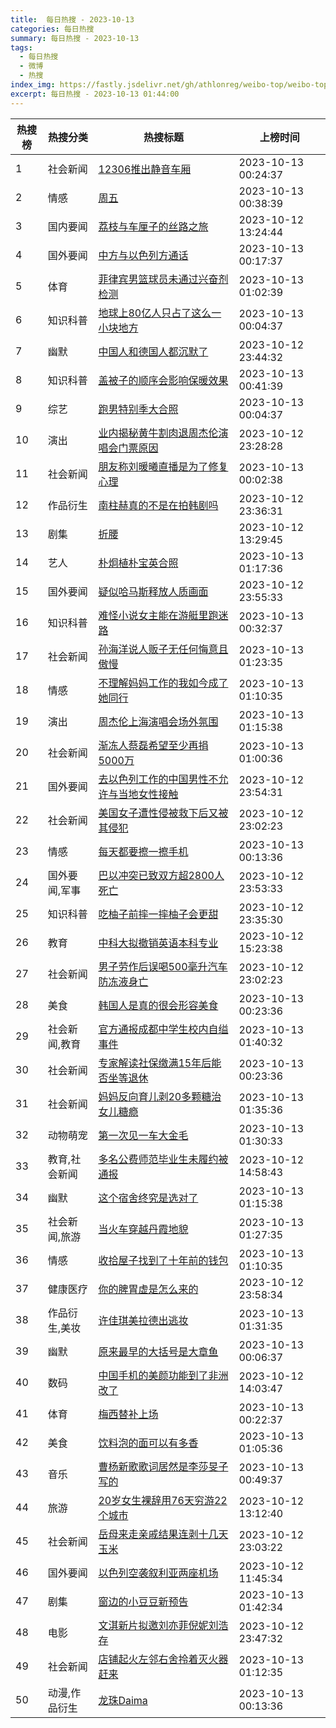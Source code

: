 ```yaml
---
title:  每日热搜 - 2023-10-13
categories: 每日热搜
summary: 每日热搜 - 2023-10-13
tags:
  - 每日热搜
  - 微博
  - 热搜
index_img: https://fastly.jsdelivr.net/gh/athlonreg/weibo-top/weibo-top.jpeg
excerpt: 每日热搜 - 2023-10-13 01:44:00
---
```


| 热搜榜 | 热搜分类 | 热搜标题 | 上榜时间 |
| --- | --- | --- | --- |
| 1 | 社会新闻 | [12306推出静音车厢](https://s.weibo.com/weibo%3Fq%3D%252312306%E6%8E%A8%E5%87%BA%E9%9D%99%E9%9F%B3%E8%BD%A6%E5%8E%A2%2523) | 2023-10-13 00:24:37 | 
| 2 | 情感 | [周五](https://s.weibo.com/weibo%3Fq%3D%2523%E5%91%A8%E4%BA%94%2523) | 2023-10-13 00:38:39 | 
| 3 | 国内要闻 | [荔枝与车厘子的丝路之旅](https://s.weibo.com/weibo%3Fq%3D%2523%E8%8D%94%E6%9E%9D%E4%B8%8E%E8%BD%A6%E5%8E%98%E5%AD%90%E7%9A%84%E4%B8%9D%E8%B7%AF%E4%B9%8B%E6%97%85%2523) | 2023-10-12 13:24:44 | 
| 4 | 国外要闻 | [中方与以色列方通话](https://s.weibo.com/weibo%3Fq%3D%2523%E4%B8%AD%E6%96%B9%E4%B8%8E%E4%BB%A5%E8%89%B2%E5%88%97%E6%96%B9%E9%80%9A%E8%AF%9D%2523) | 2023-10-13 00:17:37 | 
| 5 | 体育 | [菲律宾男篮球员未通过兴奋剂检测](https://s.weibo.com/weibo%3Fq%3D%2523%E8%8F%B2%E5%BE%8B%E5%AE%BE%E7%94%B7%E7%AF%AE%E7%90%83%E5%91%98%E6%9C%AA%E9%80%9A%E8%BF%87%E5%85%B4%E5%A5%8B%E5%89%82%E6%A3%80%E6%B5%8B%2523) | 2023-10-13 01:02:39 | 
| 6 | 知识科普 | [地球上80亿人只占了这么一小块地方](https://s.weibo.com/weibo%3Fq%3D%2523%E5%9C%B0%E7%90%83%E4%B8%8A80%E4%BA%BF%E4%BA%BA%E5%8F%AA%E5%8D%A0%E4%BA%86%E8%BF%99%E4%B9%88%E4%B8%80%E5%B0%8F%E5%9D%97%E5%9C%B0%E6%96%B9%2523) | 2023-10-13 00:04:37 | 
| 7 | 幽默 | [中国人和德国人都沉默了](https://s.weibo.com/weibo%3Fq%3D%2523%E4%B8%AD%E5%9B%BD%E4%BA%BA%E5%92%8C%E5%BE%B7%E5%9B%BD%E4%BA%BA%E9%83%BD%E6%B2%89%E9%BB%98%E4%BA%86%2523) | 2023-10-12 23:44:32 | 
| 8 | 知识科普 | [盖被子的顺序会影响保暖效果](https://s.weibo.com/weibo%3Fq%3D%2523%E7%9B%96%E8%A2%AB%E5%AD%90%E7%9A%84%E9%A1%BA%E5%BA%8F%E4%BC%9A%E5%BD%B1%E5%93%8D%E4%BF%9D%E6%9A%96%E6%95%88%E6%9E%9C%2523) | 2023-10-13 00:41:39 | 
| 9 | 综艺 | [跑男特别季大合照](https://s.weibo.com/weibo%3Fq%3D%2523%E8%B7%91%E7%94%B7%E7%89%B9%E5%88%AB%E5%AD%A3%E5%A4%A7%E5%90%88%E7%85%A7%2523) | 2023-10-13 00:04:37 | 
| 10 | 演出 | [业内揭秘黄牛割肉退周杰伦演唱会门票原因](https://s.weibo.com/weibo%3Fq%3D%2523%E4%B8%9A%E5%86%85%E6%8F%AD%E7%A7%98%E9%BB%84%E7%89%9B%E5%89%B2%E8%82%89%E9%80%80%E5%91%A8%E6%9D%B0%E4%BC%A6%E6%BC%94%E5%94%B1%E4%BC%9A%E9%97%A8%E7%A5%A8%E5%8E%9F%E5%9B%A0%2523) | 2023-10-12 23:28:28 | 
| 11 | 社会新闻 | [朋友称刘暖曦直播是为了修复心理](https://s.weibo.com/weibo%3Fq%3D%2523%E6%9C%8B%E5%8F%8B%E7%A7%B0%E5%88%98%E6%9A%96%E6%9B%A6%E7%9B%B4%E6%92%AD%E6%98%AF%E4%B8%BA%E4%BA%86%E4%BF%AE%E5%A4%8D%E5%BF%83%E7%90%86%2523) | 2023-10-13 00:02:38 | 
| 12 | 作品衍生 | [南柱赫真的不是在拍韩剧吗](https://s.weibo.com/weibo%3Fq%3D%2523%E5%8D%97%E6%9F%B1%E8%B5%AB%E7%9C%9F%E7%9A%84%E4%B8%8D%E6%98%AF%E5%9C%A8%E6%8B%8D%E9%9F%A9%E5%89%A7%E5%90%97%2523) | 2023-10-12 23:36:31 | 
| 13 | 剧集 | [折腰](https://s.weibo.com/weibo%3Fq%3D%2523%E6%8A%98%E8%85%B0%2523) | 2023-10-12 13:29:45 | 
| 14 | 艺人 | [朴炯植朴宝英合照](https://s.weibo.com/weibo%3Fq%3D%2523%E6%9C%B4%E7%82%AF%E6%A4%8D%E6%9C%B4%E5%AE%9D%E8%8B%B1%E5%90%88%E7%85%A7%2523) | 2023-10-13 01:17:36 | 
| 15 | 国外要闻 | [疑似哈马斯释放人质画面](https://s.weibo.com/weibo%3Fq%3D%2523%E7%96%91%E4%BC%BC%E5%93%88%E9%A9%AC%E6%96%AF%E9%87%8A%E6%94%BE%E4%BA%BA%E8%B4%A8%E7%94%BB%E9%9D%A2%2523) | 2023-10-12 23:55:33 | 
| 16 | 知识科普 | [难怪小说女主能在游艇里跑迷路](https://s.weibo.com/weibo%3Fq%3D%2523%E9%9A%BE%E6%80%AA%E5%B0%8F%E8%AF%B4%E5%A5%B3%E4%B8%BB%E8%83%BD%E5%9C%A8%E6%B8%B8%E8%89%87%E9%87%8C%E8%B7%91%E8%BF%B7%E8%B7%AF%2523) | 2023-10-13 00:32:37 | 
| 17 | 社会新闻 | [孙海洋说人贩子无任何悔意且傲慢](https://s.weibo.com/weibo%3Fq%3D%2523%E5%AD%99%E6%B5%B7%E6%B4%8B%E8%AF%B4%E4%BA%BA%E8%B4%A9%E5%AD%90%E6%97%A0%E4%BB%BB%E4%BD%95%E6%82%94%E6%84%8F%E4%B8%94%E5%82%B2%E6%85%A2%2523) | 2023-10-13 01:23:35 | 
| 18 | 情感 | [不理解妈妈工作的我如今成了她同行](https://s.weibo.com/weibo%3Fq%3D%2523%E4%B8%8D%E7%90%86%E8%A7%A3%E5%A6%88%E5%A6%88%E5%B7%A5%E4%BD%9C%E7%9A%84%E6%88%91%E5%A6%82%E4%BB%8A%E6%88%90%E4%BA%86%E5%A5%B9%E5%90%8C%E8%A1%8C%2523) | 2023-10-13 01:10:35 | 
| 19 | 演出 | [周杰伦上海演唱会场外氛围](https://s.weibo.com/weibo%3Fq%3D%2523%E5%91%A8%E6%9D%B0%E4%BC%A6%E4%B8%8A%E6%B5%B7%E6%BC%94%E5%94%B1%E4%BC%9A%E5%9C%BA%E5%A4%96%E6%B0%9B%E5%9B%B4%2523) | 2023-10-13 01:15:38 | 
| 20 | 社会新闻 | [渐冻人蔡磊希望至少再捐5000万](https://s.weibo.com/weibo%3Fq%3D%2523%E6%B8%90%E5%86%BB%E4%BA%BA%E8%94%A1%E7%A3%8A%E5%B8%8C%E6%9C%9B%E8%87%B3%E5%B0%91%E5%86%8D%E6%8D%905000%E4%B8%87%2523) | 2023-10-13 01:00:36 | 
| 21 | 国外要闻 | [去以色列工作的中国男性不允许与当地女性接触](https://s.weibo.com/weibo%3Fq%3D%2523%E5%8E%BB%E4%BB%A5%E8%89%B2%E5%88%97%E5%B7%A5%E4%BD%9C%E7%9A%84%E4%B8%AD%E5%9B%BD%E7%94%B7%E6%80%A7%E4%B8%8D%E5%85%81%E8%AE%B8%E4%B8%8E%E5%BD%93%E5%9C%B0%E5%A5%B3%E6%80%A7%E6%8E%A5%E8%A7%A6%2523) | 2023-10-12 23:54:31 | 
| 22 | 社会新闻 | [美国女子遭性侵被救下后又被其侵犯](https://s.weibo.com/weibo%3Fq%3D%2523%E7%BE%8E%E5%9B%BD%E5%A5%B3%E5%AD%90%E9%81%AD%E6%80%A7%E4%BE%B5%E8%A2%AB%E6%95%91%E4%B8%8B%E5%90%8E%E5%8F%88%E8%A2%AB%E5%85%B6%E4%BE%B5%E7%8A%AF%2523) | 2023-10-12 23:02:23 | 
| 23 | 情感 | [每天都要擦一擦手机](https://s.weibo.com/weibo%3Fq%3D%2523%E6%AF%8F%E5%A4%A9%E9%83%BD%E8%A6%81%E6%93%A6%E4%B8%80%E6%93%A6%E6%89%8B%E6%9C%BA%2523) | 2023-10-13 00:13:36 | 
| 24 | 国外要闻,军事 | [巴以冲突已致双方超2800人死亡](https://s.weibo.com/weibo%3Fq%3D%2523%E5%B7%B4%E4%BB%A5%E5%86%B2%E7%AA%81%E5%B7%B2%E8%87%B4%E5%8F%8C%E6%96%B9%E8%B6%852800%E4%BA%BA%E6%AD%BB%E4%BA%A1%2523) | 2023-10-12 23:53:33 | 
| 25 | 知识科普 | [吃柚子前摔一摔柚子会更甜](https://s.weibo.com/weibo%3Fq%3D%2523%E5%90%83%E6%9F%9A%E5%AD%90%E5%89%8D%E6%91%94%E4%B8%80%E6%91%94%E6%9F%9A%E5%AD%90%E4%BC%9A%E6%9B%B4%E7%94%9C%2523) | 2023-10-12 23:35:30 | 
| 26 | 教育 | [中科大拟撤销英语本科专业](https://s.weibo.com/weibo%3Fq%3D%2523%E4%B8%AD%E7%A7%91%E5%A4%A7%E6%8B%9F%E6%92%A4%E9%94%80%E8%8B%B1%E8%AF%AD%E6%9C%AC%E7%A7%91%E4%B8%93%E4%B8%9A%2523) | 2023-10-12 15:23:38 | 
| 27 | 社会新闻 | [男子劳作后误喝500毫升汽车防冻液身亡](https://s.weibo.com/weibo%3Fq%3D%2523%E7%94%B7%E5%AD%90%E5%8A%B3%E4%BD%9C%E5%90%8E%E8%AF%AF%E5%96%9D500%E6%AF%AB%E5%8D%87%E6%B1%BD%E8%BD%A6%E9%98%B2%E5%86%BB%E6%B6%B2%E8%BA%AB%E4%BA%A1%2523) | 2023-10-12 23:02:23 | 
| 28 | 美食 | [韩国人是真的很会形容美食](https://s.weibo.com/weibo%3Fq%3D%2523%E9%9F%A9%E5%9B%BD%E4%BA%BA%E6%98%AF%E7%9C%9F%E7%9A%84%E5%BE%88%E4%BC%9A%E5%BD%A2%E5%AE%B9%E7%BE%8E%E9%A3%9F%2523) | 2023-10-13 00:23:36 | 
| 29 | 社会新闻,教育 | [官方通报成都中学生校内自缢事件](https://s.weibo.com/weibo%3Fq%3D%2523%E5%AE%98%E6%96%B9%E9%80%9A%E6%8A%A5%E6%88%90%E9%83%BD%E4%B8%AD%E5%AD%A6%E7%94%9F%E6%A0%A1%E5%86%85%E8%87%AA%E7%BC%A2%E4%BA%8B%E4%BB%B6%2523) | 2023-10-13 01:40:32 | 
| 30 | 社会新闻 | [专家解读社保缴满15年后能否坐等退休](https://s.weibo.com/weibo%3Fq%3D%2523%E4%B8%93%E5%AE%B6%E8%A7%A3%E8%AF%BB%E7%A4%BE%E4%BF%9D%E7%BC%B4%E6%BB%A115%E5%B9%B4%E5%90%8E%E8%83%BD%E5%90%A6%E5%9D%90%E7%AD%89%E9%80%80%E4%BC%91%2523) | 2023-10-13 00:23:36 | 
| 31 | 社会新闻 | [妈妈反向育儿剥20多颗糖治女儿糖瘾](https://s.weibo.com/weibo%3Fq%3D%2523%E5%A6%88%E5%A6%88%E5%8F%8D%E5%90%91%E8%82%B2%E5%84%BF%E5%89%A520%E5%A4%9A%E9%A2%97%E7%B3%96%E6%B2%BB%E5%A5%B3%E5%84%BF%E7%B3%96%E7%98%BE%2523) | 2023-10-13 01:35:36 | 
| 32 | 动物萌宠 | [第一次见一车大金毛](https://s.weibo.com/weibo%3Fq%3D%2523%E7%AC%AC%E4%B8%80%E6%AC%A1%E8%A7%81%E4%B8%80%E8%BD%A6%E5%A4%A7%E9%87%91%E6%AF%9B%2523) | 2023-10-13 01:30:33 | 
| 33 | 教育,社会新闻 | [多名公费师范毕业生未履约被通报](https://s.weibo.com/weibo%3Fq%3D%2523%E5%A4%9A%E5%90%8D%E5%85%AC%E8%B4%B9%E5%B8%88%E8%8C%83%E6%AF%95%E4%B8%9A%E7%94%9F%E6%9C%AA%E5%B1%A5%E7%BA%A6%E8%A2%AB%E9%80%9A%E6%8A%A5%2523) | 2023-10-12 14:58:43 | 
| 34 | 幽默 | [这个宿舍终究是选对了](https://s.weibo.com/weibo%3Fq%3D%2523%E8%BF%99%E4%B8%AA%E5%AE%BF%E8%88%8D%E7%BB%88%E7%A9%B6%E6%98%AF%E9%80%89%E5%AF%B9%E4%BA%86%2523) | 2023-10-13 01:15:38 | 
| 35 | 社会新闻,旅游 | [当火车穿越丹霞地貌](https://s.weibo.com/weibo%3Fq%3D%2523%E5%BD%93%E7%81%AB%E8%BD%A6%E7%A9%BF%E8%B6%8A%E4%B8%B9%E9%9C%9E%E5%9C%B0%E8%B2%8C%2523) | 2023-10-13 01:27:35 | 
| 36 | 情感 | [收拾屋子找到了十年前的钱包](https://s.weibo.com/weibo%3Fq%3D%2523%E6%94%B6%E6%8B%BE%E5%B1%8B%E5%AD%90%E6%89%BE%E5%88%B0%E4%BA%86%E5%8D%81%E5%B9%B4%E5%89%8D%E7%9A%84%E9%92%B1%E5%8C%85%2523) | 2023-10-13 01:10:35 | 
| 37 | 健康医疗 | [你的脾胃虚是怎么来的](https://s.weibo.com/weibo%3Fq%3D%2523%E4%BD%A0%E7%9A%84%E8%84%BE%E8%83%83%E8%99%9A%E6%98%AF%E6%80%8E%E4%B9%88%E6%9D%A5%E7%9A%84%2523) | 2023-10-12 23:58:34 | 
| 38 | 作品衍生,美妆 | [许佳琪美拉德出逃妆](https://s.weibo.com/weibo%3Fq%3D%2523%E8%AE%B8%E4%BD%B3%E7%90%AA%E7%BE%8E%E6%8B%89%E5%BE%B7%E5%87%BA%E9%80%83%E5%A6%86%2523) | 2023-10-13 01:31:35 | 
| 39 | 幽默 | [原来最早的大括号是大章鱼](https://s.weibo.com/weibo%3Fq%3D%2523%E5%8E%9F%E6%9D%A5%E6%9C%80%E6%97%A9%E7%9A%84%E5%A4%A7%E6%8B%AC%E5%8F%B7%E6%98%AF%E5%A4%A7%E7%AB%A0%E9%B1%BC%2523) | 2023-10-13 00:06:37 | 
| 40 | 数码 | [中国手机的美颜功能到了非洲改了](https://s.weibo.com/weibo%3Fq%3D%2523%E4%B8%AD%E5%9B%BD%E6%89%8B%E6%9C%BA%E7%9A%84%E7%BE%8E%E9%A2%9C%E5%8A%9F%E8%83%BD%E5%88%B0%E4%BA%86%E9%9D%9E%E6%B4%B2%E6%94%B9%E4%BA%86%2523) | 2023-10-12 14:03:47 | 
| 41 | 体育 | [梅西替补上场](https://s.weibo.com/weibo%3Fq%3D%2523%E6%A2%85%E8%A5%BF%E6%9B%BF%E8%A1%A5%E4%B8%8A%E5%9C%BA%2523) | 2023-10-13 00:22:37 | 
| 42 | 美食 | [饮料泡的面可以有多香](https://s.weibo.com/weibo%3Fq%3D%2523%E9%A5%AE%E6%96%99%E6%B3%A1%E7%9A%84%E9%9D%A2%E5%8F%AF%E4%BB%A5%E6%9C%89%E5%A4%9A%E9%A6%99%2523) | 2023-10-13 01:05:36 | 
| 43 | 音乐 | [曹杨新歌歌词居然是李莎旻子写的](https://s.weibo.com/weibo%3Fq%3D%2523%E6%9B%B9%E6%9D%A8%E6%96%B0%E6%AD%8C%E6%AD%8C%E8%AF%8D%E5%B1%85%E7%84%B6%E6%98%AF%E6%9D%8E%E8%8E%8E%E6%97%BB%E5%AD%90%E5%86%99%E7%9A%84%2523) | 2023-10-13 00:49:37 | 
| 44 | 旅游 | [20岁女生裸辞用76天穷游22个城市](https://s.weibo.com/weibo%3Fq%3D%252320%E5%B2%81%E5%A5%B3%E7%94%9F%E8%A3%B8%E8%BE%9E%E7%94%A876%E5%A4%A9%E7%A9%B7%E6%B8%B822%E4%B8%AA%E5%9F%8E%E5%B8%82%2523) | 2023-10-12 13:12:40 | 
| 45 | 社会新闻 | [岳母来走亲戚结果连剥十几天玉米](https://s.weibo.com/weibo%3Fq%3D%2523%E5%B2%B3%E6%AF%8D%E6%9D%A5%E8%B5%B0%E4%BA%B2%E6%88%9A%E7%BB%93%E6%9E%9C%E8%BF%9E%E5%89%A5%E5%8D%81%E5%87%A0%E5%A4%A9%E7%8E%89%E7%B1%B3%2523) | 2023-10-12 23:03:22 | 
| 46 | 国外要闻 | [以色列空袭叙利亚两座机场](https://s.weibo.com/weibo%3Fq%3D%2523%E4%BB%A5%E8%89%B2%E5%88%97%E7%A9%BA%E8%A2%AD%E5%8F%99%E5%88%A9%E4%BA%9A%E4%B8%A4%E5%BA%A7%E6%9C%BA%E5%9C%BA%2523) | 2023-10-12 11:45:34 | 
| 47 | 剧集 | [窗边的小豆豆新预告](https://s.weibo.com/weibo%3Fq%3D%2523%E7%AA%97%E8%BE%B9%E7%9A%84%E5%B0%8F%E8%B1%86%E8%B1%86%E6%96%B0%E9%A2%84%E5%91%8A%2523) | 2023-10-13 01:42:34 | 
| 48 | 电影 | [文淇新片拟邀刘亦菲倪妮刘浩存](https://s.weibo.com/weibo%3Fq%3D%2523%E6%96%87%E6%B7%87%E6%96%B0%E7%89%87%E6%8B%9F%E9%82%80%E5%88%98%E4%BA%A6%E8%8F%B2%E5%80%AA%E5%A6%AE%E5%88%98%E6%B5%A9%E5%AD%98%2523) | 2023-10-12 23:47:32 | 
| 49 | 社会新闻 | [店铺起火左邻右舍拎着灭火器赶来](https://s.weibo.com/weibo%3Fq%3D%2523%E5%BA%97%E9%93%BA%E8%B5%B7%E7%81%AB%E5%B7%A6%E9%82%BB%E5%8F%B3%E8%88%8D%E6%8B%8E%E7%9D%80%E7%81%AD%E7%81%AB%E5%99%A8%E8%B5%B6%E6%9D%A5%2523) | 2023-10-13 01:12:35 | 
| 50 | 动漫,作品衍生 | [龙珠Daima](https://s.weibo.com/weibo%3Fq%3D%2523%E9%BE%99%E7%8F%A0Daima%2523) | 2023-10-13 00:13:36 | 
